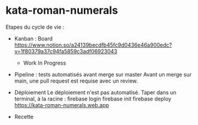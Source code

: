 # kata-roman-numerals

Etapes du cycle de vie :

- Kanban : Board https://www.notion.so/a24139becdfb45fc9d0436e46a900edc?v=1f80379a37c94fa5859c3adf06923043
  - Work In Progress
- Pipeline : tests automatisés avant merge sur master
  Avant un merge sur main, une pull request est requise avec un review.

- Déploiement
  Le déploiement n'est pas automatisé.
  Taper dans un terminal, à la racine :
  firebase login
  firebase init
  firebase deploy
  https://kata-roman-numerals.web.app

- Recette
